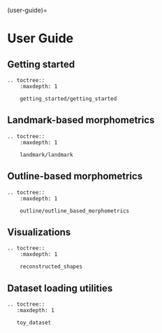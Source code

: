 (user-guide)=

# User Guide

## Getting started
```{eval-rst}
.. toctree::
    :maxdepth: 1

    getting_started/getting_started
```

## Landmark-based morphometrics
```{eval-rst}
.. toctree::
    :maxdepth: 1

    landmark/landmark
```

## Outline-based morphometrics

```{eval-rst}
.. toctree::
    :maxdepth: 1

    outline/outline_based_morphometrics
```

## Visualizations

```{eval-rst}
.. toctree::
    :maxdepth: 1

    reconstructed_shapes
```

## Dataset loading utilities

```{eval-rst}
.. toctree::
   :maxdepth: 1

   toy_dataset
```


